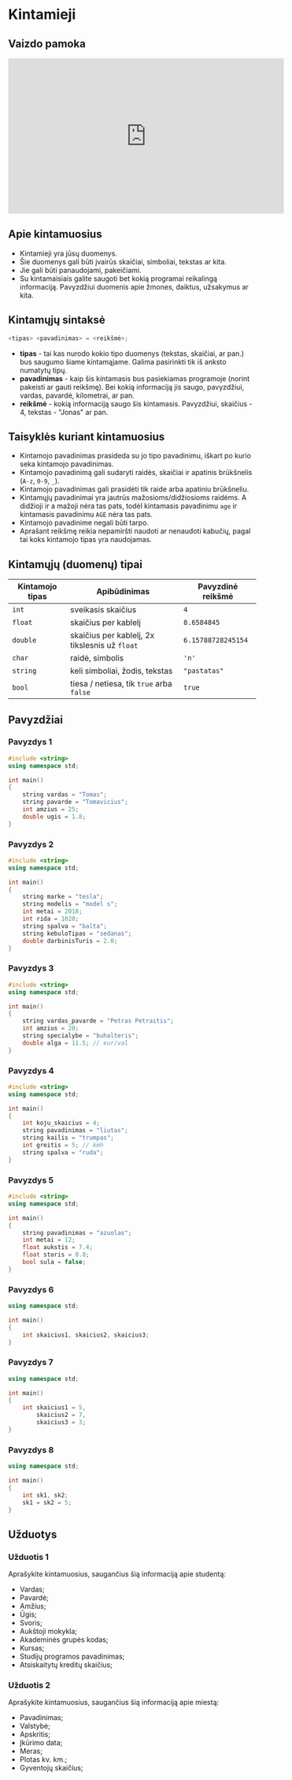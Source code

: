 # Kintamieji

## Vaizdo pamoka

<iframe width="560" height="315" src="https://www.youtube.com/embed/Pg4cI3nXs-Q?start=2460&end=5640" title="YouTube video player" frameborder="0" allow="accelerometer; autoplay; clipboard-write; encrypted-media; gyroscope; picture-in-picture" allowfullscreen></iframe>

## Apie kintamuosius

- Kintamieji yra jūsų duomenys.
- Šie duomenys gali būti įvairūs skaičiai, simboliai, tekstas ar kita.
- Jie gali būti panaudojami, pakeičiami.
- Su kintamaisiais galite saugoti bet kokią programai reikalingą informaciją. Pavyzdžiui duomenis apie žmones, daiktus, užsakymus ar kita.

## Kintamųjų sintaksė

```cpp
<tipas> <pavadinimas> = <reikšmė>;
```

- **tipas** - tai kas nurodo kokio tipo duomenys (tekstas, skaičiai, ar pan.) bus saugumo šiame kintamąjame. Galima pasirinkti tik iš anksto numatytų tipų.
- **pavadinimas** - kaip šis kintamasis bus pasiekiamas programoje (norint pakeisti ar gauti reikšmę). Bei kokią informaciją jis saugo, pavyzdžiui, vardas, pavardė, kilometrai, ar pan.
- **reikšmė** - kokią informaciją saugo šis kintamasis. Pavyzdžiui, skaičius - 4, tekstas - "Jonas" ar pan.

## Taisyklės kuriant kintamuosius

- Kintamojo pavadinimas prasideda su jo tipo pavadinimu, iškart po kurio seka kintamojo pavadinimas.
- Kintamojo pavadinimą gali sudaryti raidės, skaičiai ir apatinis brūkšnelis (`A-z`, `0-9`, `_`).
- Kintamojo pavadinimas gali prasidėti tik raide arba apatiniu brūkšneliu.
- Kintamųjų pavadinimai yra jautrūs mažosioms/didžiosioms raidėms. A didžioji ir a mažoji nėra tas pats, todėl kintamasis pavadinimu `age` ir kintamasis pavadinimu `AGE` nėra tas pats.
- Kintamojo pavadinime negali būti tarpo.
- Aprašant reikšmę reikia nepamiršti naudoti ar nenaudoti kabučių, pagal tai koks kintamojo tipas yra naudojamas.

## Kintamųjų (duomenų) tipai

| Kintamojo tipas | Apibūdinimas | Pavyzdinė reikšmė |
| --------------- | ------------ | ----------------- |
| `int` | sveikasis skaičius | `4` |
| `float` | skaičius per kablelį | `8.6584845` |
| `double` | skaičius per kablelį, 2x tikslesnis už `float` | `6.15788728245154` |
| `char` | raidė, simbolis | `'n'` |
| `string` | keli simboliai, žodis, tekstas | `"pastatas"` |
| `bool` | tiesa / netiesa, tik `true` arba `false` | `true` |

## Pavyzdžiai

### Pavyzdys 1

```cpp
#include <string>
using namespace std;

int main()
{
	string vardas = "Tomas";
	string pavarde = "Tomavicius";
	int amzius = 25;
	double ugis = 1.8;
}
```

### Pavyzdys 2

```cpp
#include <string>
using namespace std;

int main()
{
	string marke = "tesla";
	string modelis = "model s";
	int metai = 2018;
	int rida = 1020;
	string spalva = "balta";
	string kebuloTipas = "sedanas";
	double darbinisTuris = 2.0;
}
```

### Pavyzdys 3

```cpp
#include <string>
using namespace std;

int main()
{
	string vardas_pavarde = "Petras Petraitis";
	int amzius = 20;
	string specialybe = "buhalteris";
	double alga = 11.5; // eur/val
}
```

### Pavyzdys 4

```cpp
#include <string>
using namespace std;

int main()
{
	int koju_skaicius = 4;
	string pavadinimas = "liutas";
	string kailis = "trumpas";
	int greitis = 5; // kmh
	string spalva = "ruda";
}
```

### Pavyzdys 5

```cpp
#include <string>
using namespace std;

int main()
{
	string pavadinimas = "azuolas";
	int metai = 12;
	float aukstis = 7.4;
	float storis = 0.8;
	bool sula = false;
}
```

### Pavyzdys 6

```cpp
using namespace std;

int main()
{
	int skaicius1, skaicius2, skaicius3;
}
```

### Pavyzdys 7

```cpp
using namespace std;

int main()
{
	int skaicius1 = 5,
		skaicius2 = 7,
		skaicius3 = 3;
}
```

### Pavyzdys 8

```cpp
using namespace std;

int main()
{
	int sk1, sk2;
	sk1 = sk2 = 5;
}
```

## Užduotys 

### Užduotis 1

Aprašykite kintamuosius, saugančius šią informaciją apie studentą:

- Vardas;
- Pavardė;
- Amžius;
- Ūgis;
- Svoris;
- Aukštoji mokykla;
- Akademinės grupės kodas;
- Kursas;
- Studijų programos pavadinimas;
- Atsiskaitytų kreditų skaičius;

### Užduotis 2

Aprašykite kintamuosius, saugančius šią informaciją apie miestą:

- Pavadinimas;
- Valstybė;
- Apskritis;
- Įkūrimo data;
- Meras;
- Plotas kv. km.;
- Gyventojų skaičius;
